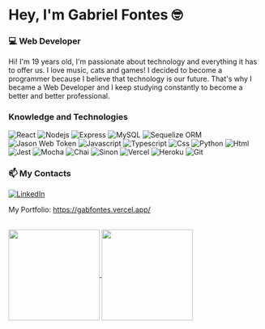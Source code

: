 # Hey, I'm Gabriel Fontes 🤓

### 💻 Web Developer
  
  Hi! I'm 19 years old, I'm passionate about technology and everything it has to offer us. I love music, cats and games! I decided to become a programmer because I believe that technology is our future. That's why I became a Web Developer and I keep studying constantly to become a better and better professional.

<h3>Knowledge and Technologies</h3>
<div>
    <img alt="React" src="https://img.shields.io/badge/-React-45b8d8?style=for-the-badge&logo=react&logoColor=white" />
    <img alt="Nodejs" src="https://img.shields.io/badge/-Nodejs-43853d?style=for-the-badge&logo=Node.js&logoColor=white" />
    <img alt="Express" src="https://img.shields.io/badge/Express.js-404D59?style=for-the-badge" />
    <img alt="MySQL" src="https://img.shields.io/badge/MySQL-00000F?style=for-the-badge&logo=mysql&logoColor=white" />
    <img alt="Sequelize ORM" src="https://img.shields.io/badge/sequelize-323330?style=for-the-badge&logo=sequelize&logoColor=blue" />
    <img alt="Jason Web Token" src="https://img.shields.io/badge/json%20web%20tokens-323330?style=for-the-badge&logo=json-web-tokens&logoColor=pink" />
    <img alt="Javascript" src="https://img.shields.io/badge/JavaScript-F7DF1E?style=for-the-badge&logo=javascript&logoColor=black" />
    <img alt="Typescript" src="https://img.shields.io/badge/typescript-%23007ACC.svg?style=for-the-badge&logo=typescript&logoColor=white" />
    <img alt="Css" src="https://img.shields.io/badge/CSS3-1572B6?style=for-the-badge&logo=css3&logoColor=white" />
    <img alt="Python" src="https://img.shields.io/badge/Python-14354C?style=for-the-badge&logo=python&logoColor=white" />
    <img alt="Html" src="https://img.shields.io/badge/HTML5-E34F26?style=for-the-badge&logo=html5&logoColor=white" />
    <img alt="Jest" src="https://img.shields.io/badge/-Jest-96737D?style=for-the-badge&logo=jest&logoColor=99425B" />
    <img alt="Mocha" src="https://img.shields.io/badge/mocha.js-323330?style=for-the-badge&logo=mocha&logoColor=Brown" />
    <img alt="Chai" src="https://img.shields.io/badge/chai.js-323330?style=for-the-badge&logo=chai&logoColor=red" />
    <img alt="Sinon" src="https://img.shields.io/badge/sinon.js-323330?style=for-the-badge&logo=sinon" />
    <img alt="Vercel" src="https://img.shields.io/badge/vercel-%23000000.svg?style=for-the-badge&logo=vercel&logoColor=white" />
    <img alt="Heroku" src="https://img.shields.io/badge/-Heroku-430098?style=for-the-badge&logo=heroku&logoColor=white" />
    <img alt="Git" src="https://img.shields.io/badge/-Git-F05032?style=for-the-badge&logo=git&logoColor=white" />
<div/>
  
### 📫 My Contacts
  [![LinkedIn](https://img.shields.io/badge/LinkedIn-0077B5?style=for-the-badge&logo=linkedin&logoColor=white)](https://www.linkedin.com/in/gabfontes/)
  <p>My Portfolio: <a href="https://gabfontes.vercel.app/">https://gabfontes.vercel.app/<a/><p/>
   <br>
 <a href="https://github.com/anuraghazra/github-readme-stats">
  <img height="180em" align="center" src="https://github-readme-stats.vercel.app/api?username=GabFontes&show_icons=true&theme=github_dark" />
</a>
<a href="https://github.com/anuraghazra/convoychat">
  <img height="180em" align="center" src="https://github-readme-stats.vercel.app/api/top-langs/?username=GabFontes&layout=compact&theme=github_dark" />
</a>
